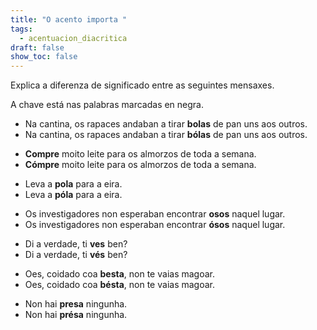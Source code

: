 ```yaml
---
title: "O acento importa "
tags:
  - acentuacion_diacritica
draft: false
show_toc: false
---
```

Explica a diferenza de significado entre as seguintes mensaxes. 

A chave está nas palabras marcadas en negra.

<article>

* Na cantina, os rapaces andaban a tirar **bolas** de pan uns aos outros.
* Na cantina, os rapaces andaban a tirar **bólas** de pan uns aos outros.

</article>

<article>

* **Compre** moito leite para os almorzos de toda a semana.
* **Cómpre** moito leite para os almorzos de toda a semana.

</article>

<article>

* Leva a **pola** para a eira.
* Leva a **póla** para a eira.

</article>

<article> 

* Os investigadores non esperaban encontrar **osos** naquel lugar.
* Os investigadores non esperaban encontrar **ósos** naquel lugar.

</article>

<article>

* Di a verdade, ti **ves** ben?
* Di a verdade, ti **vés** ben?

</article>

<article>

* Oes, coidado coa **besta**, non te vaias magoar.
* Oes, coidado coa **bésta**, non te vaias magoar.

</article>

<article>

* Non hai **presa** ningunha.
* Non hai **présa** ningunha.

</article>